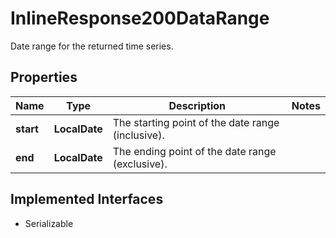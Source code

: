 

# InlineResponse200DataRange

Date range for the returned time series.

## Properties

Name | Type | Description | Notes
------------ | ------------- | ------------- | -------------
**start** | **LocalDate** | The starting point of the date range (inclusive). | 
**end** | **LocalDate** | The ending point of the date range (exclusive). | 


## Implemented Interfaces

* Serializable


